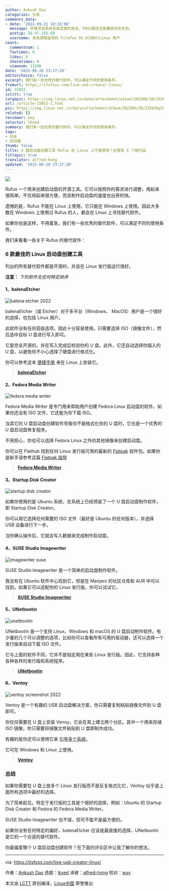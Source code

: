 ```yaml
---
author: Ankush Das
categories: 分享
comments_data:
- date: '2022-09-21 10:33:08'
  message: 毕竟涉及系统安装层面的安全，FOSS属性还是要绝对优先的。
  postip: 58.47.155.68
  username: 来自湖南益阳的 Firefox 91.0|GNU/Linux 用户
count:
  commentnum: 1
  favtimes: 0
  likes: 0
  sharetimes: 0
  viewnum: 13296
date: '2022-09-20 23:27:20'
editorchoice: false
excerpt: 我们有一些优秀的替代软件，可以满足不同的使用条件。
fromurl: https://itsfoss.com/live-usb-creator-linux/
id: 15052
islctt: true
largepic: https://img.linux.net.cn/data/attachment/album/202209/20/232656q7qc9vc9r6hn6bz9.jpg
url: /article-15052-1.html
pic: https://img.linux.net.cn/data/attachment/album/202209/20/232656q7qc9vc9r6hn6bz9.jpg.thumb.jpg
related: []
reviewer: wxy
selector: lkxed
summary: 我们有一些优秀的替代软件，可以满足不同的使用条件。
tags:
- USB
- 启动盘
thumb: false
title: U 盘启动盘创建工具 Rufus 在 Linux 上不能使用？这里有 6 个替代品
titlepic: true
translator: alfred-hong
updated: '2022-09-20 23:27:20'
---
```


![](/data/attachment/album/202209/20/232656q7qc9vc9r6hn6bz9.jpg)


Rufus 一个用来创建启动盘的开源工具。它可以按照你的需求进行调整，用起来很简单。不仅用起来很方便，而且制作启动盘的速度也出奇的快。


遗憾的是，Rufus 不能在 Linux 上使用，它只能在 Windows 上使用。因此大多数在 Windows 上使用过 Rufus 的人，都会在 Linux 上寻找替代软件。


如果你也是这样，不用着急，我们有一些优秀的替代软件，可以满足不同的使用条件。


我们来看看一些关于 Rufus 的替代软件：


### 6 款最佳的 Linux 启动盘创建工具


列出的所有替代软件都是开源的，并且在 Linux 发行版运行很好。


**注意：** *下列软件无任何特定排序*


#### 1、balenaEtcher


![balena etcher 2022](/data/attachment/album/202209/20/232721swgr4cwnnea44gaw.png)


balenaEtcher（或 Etcher）对于多平台（Windows、 MacOS）用户是一个很好的选择，也包括 Linux 用户。


此软件没有任何高级选项。因此十分容易使用。只需要选择 ISO（镜像文件），然后选中目标 U 盘进行写入即可。


它是完全开源的，并在写入完成后检验你的 U 盘。此外，它还自动选择你插入的 U 盘，以避免你不小心选择了硬盘进行格式化。


你可以参考这本 [便捷手册](https://itsfoss.com/install-etcher-linux/) 来在 Linux 上安装它。



> 
> **[balenaEtcher](https://www.balena.io/etcher/)**
> 
> 
> 


#### 2、Fedora Media Writer


![fedora media writer](/data/attachment/album/202209/20/232721yjfrfxqfz8jjbst9.png)


Fedora Media Writer 是专门用来帮助用户创建 Fedora Linux 启动盘的软件。如果你还没有 ISO 文件，它还能为你下载 ISO。


当其它的 U 盘启动盘创建软件导致你不能格式化你的 U 盘时，它也是一个优秀的 U 盘启动盘修复程序。


不用担心，你也可以选择 Fedora Linux 之外的其他镜像来创建启动盘。


你可以在 Flathub 找到任何 Linux 发行版可用的最新的 [Flatpak](https://itsfoss.com/what-is-flatpak/) 软件包。如果你是新手请参考这篇 [Flatpak 指导](https://itsfoss.com/flatpak-guide/)



> 
> **[Fedora Media Writer](https://flathub.org/apps/details/org.fedoraproject.MediaWriter)**
> 
> 
> 


#### 3、Startup Disk Creator


![startup disk creator](/data/attachment/album/202209/20/232721timitiphxsxytjzj.png)


如果你使用的是 Ubuntu 系统，在系统上已经预装了一个 U 盘启动盘制作软件，即 Startup Disk Creator。


你可以用它选择任何需要的 ISO 文件（最好是 Ubuntu 的任何版本），并选择 USB 设备进行下一步。


当你确认操作后，它就会写入数据来完成制作启动盘。


#### 4、SUSE Studio Imagewriter


![imagewriter suse](/data/attachment/album/202209/20/232721e4zbhnt8lf3ln1r4.png)


SUSE Studio Imagewriter 是一个简单的启动盘制作软件。


我没有在 Ubuntu 软件中心找到它，但是在 Manjaro 的社区仓库和 AUR 中可以找到。如果它可以适配你的 Linux 发行版，你可以试试它。



> 
> **[SUSE Studio Imagewriter](https://software.opensuse.org/package/imagewriter)**
> 
> 
> 


#### 5、UNetbootin


![unetbootin](/data/attachment/album/202209/20/232722eodd6stfnd9q4nof.png)


UNetbootin 是一个支持 Linux、Windows 和 macOS 的 U 盘启动制作软件。有少量的几个可以调整的选项，比如你可以查看所有可用的驱动器，还可以选择一个发行版来自动下载 ISO 文件。


它与上面的软件不同，它并不是指定用在某些 Linux 发行版。因此，它支持各种各种各样的发行版和系统程序。



> 
> **[UNetbootin](https://unetbootin.github.io/)**
> 
> 
> 


#### 6、Ventoy


![ventoy screenshot 2022](/data/attachment/album/202209/20/232722io22d246d5xf5od2.png)


Ventoy 是一个有趣的 USB 启动盘解决方案，你只需要复制粘贴镜像文件到 U 盘即可。


你仅仅需要在 U 盘上安装 Venoy，它会在其上建立两个分区。其中一个用来存储 ISO 镜像，你只需要将镜像文件粘贴到 U 盘即制作成功。


有趣的是你还可以使用它来 [引导多个系统](https://itsfoss.com/multiple-linux-one-usb/)。


它可在 Windows 和 Linux 上使用。



> 
> **[Ventoy](https://www.ventoy.net/)**
> 
> 
> 


### 总结


如果你需要在 U 盘上放多个 Linux 发行版而不是反复格式化它，Ventoy 似乎是上面所有选项中最好的选择。


为了简单起见，特定于发行版的工具是个很好的选择，例如：Ubuntu 的 Startup Disk Creator 和 Fedora 的 Fedora Media Writer。


SUSE Studio Imagewriter 也不错，但可不能不是最方便的。


如果你没有任何特定的偏好，balenaEtcher 应该是最直接的选择，UNetbootin 是它的一个合适的替代软件。


你最偏爱哪个 U 盘启动盘创建软件？在下面的评论区中让我了解你的想法。




---


via: <https://itsfoss.com/live-usb-creator-linux/>


作者：[Ankush Das](https://itsfoss.com/author/ankush/) 选题：[lkxed](https://github.com/lkxed) 译者：[alfred-hong](https://github.com/alfred-hong) 校对：[wxy](https://github.com/wxy)


本文由 [LCTT](https://github.com/LCTT/TranslateProject) 原创编译，[Linux中国](https://linux.cn/) 荣誉推出